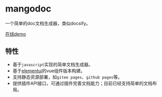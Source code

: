 # mangodoc
一个简单的doc文档生成器，类似docsify。

[在线demo](https://mg0324.github.io/mangodoc/)

## 特性
* 基于`javascript`实现的简单文档生成器。
* 基于[elementui](https://element.eleme.cn/#/zh-CN/component/installation)的vue组件版本构建。
* 支持静态资源部署，如`gitee pages`、`github pages`等。
* 提供插件API接口，可通过插件完善文档能力；目前已经支持简单的文档布局。